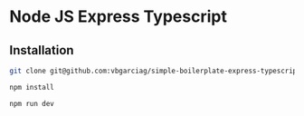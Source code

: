 # Node JS Express Typescript

## Installation

```bash
git clone git@github.com:vbgarciag/simple-boilerplate-express-typescript.git
```

```bash
npm install
```

```bash
npm run dev
```